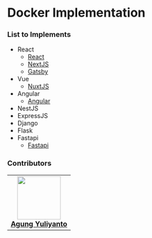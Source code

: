 Docker Implementation
================================

### List to Implements
* React
  * [React](https://github.com/agung-learns/docker-implementation/tree/main/react/react-docker)
  * [NextJS](https://github.com/agung-learns/docker-implementation/tree/main/react/nextjs-docker)
  * [Gatsby](https://github.com/agung-learns/docker-implementation/tree/main/react/gatsby-docker)
* Vue
  * [NuxtJS](https://github.com/agung-learns/docker-implementation/tree/main/vue/nuxtjs-docker)
* Angular
  * [Angular](https://github.com/agung-learns/docker-implementation/tree/main/angular/angular-docker)
* NestJS
* ExpressJS
* Django
* Flask
* Fastapi
  * [Fastapi](https://github.com/agung-learns/docker-implementation/tree/main/fastapi/fastapi-docker)

### Contributors
<table>
  <tr>
    <td align="center">
      <a href="https://www.linkedin.com/in/agung96tm/">
        <img src="https://avatars.githubusercontent.com/u/1901484?v=4" width="100px;" alt=""/><br />
        <b>Agung Yuliyanto</b><br>
      </a>
    </td>
  </tr>
</table>